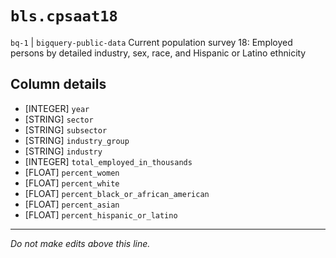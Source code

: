 # `bls.cpsaat18`
`bq-1` | `bigquery-public-data`
Current population survey 18: Employed persons by detailed industry, sex, race, and Hispanic or Latino ethnicity

## Column details
* [INTEGER]   `year`
* [STRING]    `sector`
* [STRING]    `subsector`
* [STRING]    `industry_group`
* [STRING]    `industry`
* [INTEGER]   `total_employed_in_thousands`
* [FLOAT]     `percent_women`
* [FLOAT]     `percent_white`
* [FLOAT]     `percent_black_or_african_american`
* [FLOAT]     `percent_asian`
* [FLOAT]     `percent_hispanic_or_latino`

-------------------------------------------------------------------------------
*Do not make edits above this line.*
